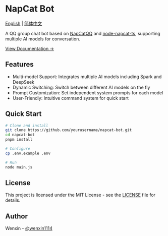 # NapCat Bot

[English](docs/README_en-US.md) | [简体中文](docs/README_zh-CN.md)

A QQ group chat bot based on [NapCatQQ](https://github.com/NapNeko/NapCatQQ) and [node-napcat-ts](https://github.com/huankong-team/node-napcat-ts), supporting multiple AI models for conversation.

[View Documentation →](docs/README_en-US.md)

## Features

- Multi-model Support: Integrates multiple AI models including Spark and DeepSeek
- Dynamic Switching: Switch between different AI models on the fly
- Prompt Customization: Set independent system prompts for each model
- User-Friendly: Intuitive command system for quick start

## Quick Start

```bash
# Clone and install
git clone https://github.com/yourusername/napcat-bot.git
cd napcat-bot
pnpm install

# Configure
cp .env.example .env

# Run
node main.js
```

## License

This project is licensed under the MIT License - see the [LICENSE](LICENSE) file for details.

## Author

Wenxin - [@wenxin1114](https://github.com/wenxin1114)
